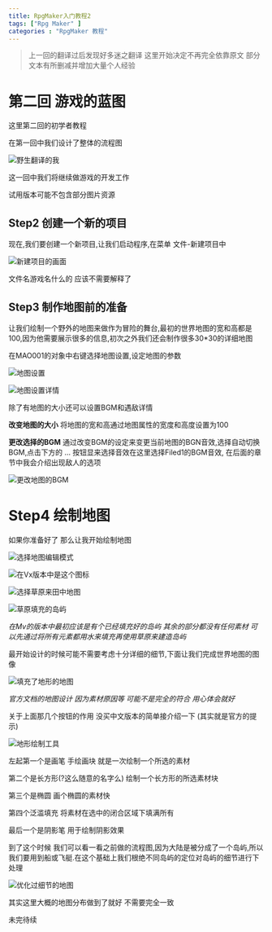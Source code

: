 ```yaml
---
title: RpgMaker入门教程2
tags: ["Rpg Maker" ]
categories : "RpgMaker 教程"
---
```


>上一回的翻译过后发现好多迷之翻译 这里开始决定不再完全依靠原文 部分文本有所删减并增加大量个人经验

# 第二回 游戏的蓝图

这里第二回的初学者教程

在第一回中我们设计了整体的流程图

<!-- more -->

![野生翻译的我](http://i4.buimg.com/567571/07237a5675b3175e.png)

这一回中我们将继续做游戏的开发工作

  试用版本可能不包含部分图片资源

## Step2 创建一个新的项目

现在,我们要创建一个新项目,让我们启动程序,在菜单 文件-新建项目中

![新建项目的画面](http://i2.muimg.com/567571/d60e27718edbb8bf.png)

文件名游戏名什么的 应该不需要解释了

## Step3  制作地图前的准备

让我们绘制一个野外的地图来做作为冒险的舞台,最初的世界地图的宽和高都是100,因为他需要展示很多的信息,初次之外我们还会制作很多30*30的详细地图

在MAO001的对象中右键选择地图设置,设定地图的参数

![地图设置](http://ooyk47nhk.bkt.clouddn.com/17-4-25/28050585-file_1493112311376_c429.png)

![地图设置详情](http://ooymoxvz4.bkt.clouddn.com/17-4-26/62190386-file_1493211739181_40ea.png)

除了有地图的大小还可以设置BGM和遇敌详情

**改变地图的大小**
将地图的宽和高通过地图属性的宽度和高度设置为100

**更改选择的BGM**
通过改变BGM的设定来变更当前地图的BGN音效,选择自动切换BGM,点击下方的 … 按钮显来选择音效在这里选择Filed1的BGM音效, 在后面的章节中我会介绍出现敌人的选项

![更改地图的BGM](http://ooymoxvz4.bkt.clouddn.com/17-4-26/24032817-file_1493212646678_8a85.png)

# Step4 绘制地图

如果你准备好了 那么让我开始绘制地图

![选择地图编辑模式](http://ooymoxvz4.bkt.clouddn.com/17-4-26/81278904-file_1493213014721_87c8.png)

![在Vx版本中是这个图标](https://tkool.jp/assets/files/products_rpgvx_lecture_icon_map.jpg)

![选择草原来田中地图](http://ooymoxvz4.bkt.clouddn.com/17-4-26/71169897-file_1493213165192_16ef4.png)

![草原填充的岛屿](http://ooymoxvz4.bkt.clouddn.com/17-4-26/3959733-file_1493213270963_2060.png)

*在Mv的版本中最初应该是有个已经填充好的岛屿 其余的部分都没有任何素材 可以先通过将所有元素都用水来填充再使用草原来建造岛屿*

最开始设计的时候可能不需要考虑十分详细的细节,下面让我们完成世界地图的图像

![填充了地形的地图](http://ooymoxvz4.bkt.clouddn.com/17-4-26/58401501-file_1493213822281_fec7.png)

*官方文档的地图设计 因为素材原因等 可能不是完全的符合 用心体会就好*

关于上面那几个按钮的作用 没买中文版本的简单接介绍一下 (其实就是官方的提示)

![地形绘制工具](http://ooymoxvz4.bkt.clouddn.com/17-4-26/82249656-file_1493214362168_4f75.png)

左起第一个是画笔 手绘画块 就是一次绘制一个所选的素材

第二个是长方形(?这么随意的名字么) 绘制一个长方形的所选素材块

第三个是椭圆 画个椭圆的素材快

第四个泛滥填充 将素材在选中的闭合区域下填满所有

最后一个是阴影笔 用于绘制阴影效果

到了这个时候  我们可以看一看之前做的流程图,因为大陆是被分成了一个岛屿,所以我们要用到船或飞艇.在这个基础上我们根绝不同岛屿的定位对岛屿的细节进行下处理

![优化过细节的地图](http://ooymoxvz4.bkt.clouddn.com/17-4-26/42858390-file_1493215763125_11775.png)

其实这里大概的地图分布做到了就好 不需要完全一致


未完待续
